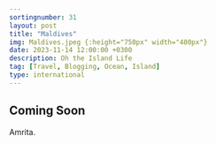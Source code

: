 ```yaml
---
sortingnumber: 31
layout: post
title: "Maldives"
img: Maldives.jpeg {:height="750px" width="400px"}
date: 2023-11-14 12:00:00 +0300
description: Oh the Island Life
tag: [Travel, Blogging, Ocean, Island]
type: international
---
```


## Coming Soon


Amrita.
